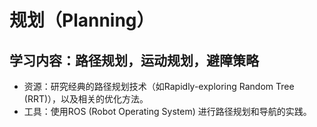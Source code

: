 # 规划（Planning）

## 学习内容：路径规划，运动规划，避障策略

+ 资源：研究经典的路径规划技术（如Rapidly-exploring Random Tree (RRT)），以及相关的优化方法。
+ 工具：使用ROS (Robot Operating System) 进行路径规划和导航的实践。
